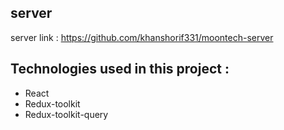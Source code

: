 ## server

server link : https://github.com/khanshorif331/moontech-server

## Technologies used in this project : 
* React
* Redux-toolkit
* Redux-toolkit-query

